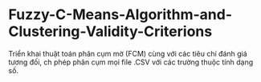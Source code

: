 # Fuzzy-C-Means-Algorithm-and-Clustering-Validity-Criterions
Triển khai thuật toán phân cụm mờ (FCM) cùng với các tiêu chí đánh giá tương đối, ch phép phân cụm mọi file .CSV với các trường thuộc tính dạng số.
